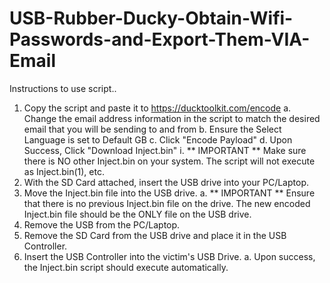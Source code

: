 # USB-Rubber-Ducky-Obtain-Wifi-Passwords-and-Export-Them-VIA-Email

Instructions to use script..

1. Copy the script and paste it to https://ducktoolkit.com/encode 
  a. Change the email address information in the script to match the desired email that you will be sending to and from
	b. Ensure the Select Language is set to Default GB
	c. Click "Encode Payload"
	d. Upon Success, Click "Download Inject.bin"
		i. ** IMPORTANT ** Make sure there is NO other Inject.bin on your system. The script will not execute as Inject.bin(1), 			        etc.
2. With the SD Card attached, insert the USB drive into your PC/Laptop.
3. Move the Inject.bin file into the USB drive.
	a. ** IMPORTANT ** Ensure that there is no previous Inject.bin file on the drive. The new encoded Inject.bin file
		should be the ONLY file on the USB drive.
4. Remove the USB from the PC/Laptop.
5. Remove the SD Card from the USB drive and place it in the USB Controller.
6. Insert the USB Controller into the victim's USB Drive.
	a. Upon success, the Inject.bin script should execute automatically.


